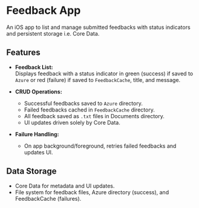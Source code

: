 # Feedback App

An iOS app to list and manage submitted feedbacks with status indicators and persistent storage i.e. Core Data.

## Features

- **Feedback List:**  
  Displays feedback with a status indicator in green (success) if saved to  `Azure` or red (failure) if saved to `FeedbackCache`, title, and message.

- **CRUD Operations:**  
  - Successful feedbacks saved to `Azure` directory.  
  - Failed feedbacks cached in `FeedbackCache` directory.  
  - All feedback saved as `.txt` files in Documents directory.  
  - UI updates driven solely by Core Data.

- **Failure Handling:**   
  - On app background/foreground, retries failed feedbacks and updates UI.

## Data Storage

- Core Data for metadata and UI updates.  
- File system for feedback files, Azure directory (success), and FeedbackCache (failures).


